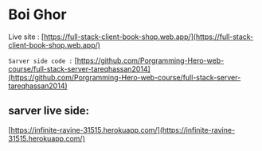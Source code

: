 # Boi Ghor

Live site : [https://full-stack-client-book-shop.web.app/](https://full-stack-client-book-shop.web.app/)

`Sarver side code :` [https://github.com/Porgramming-Hero-web-course/full-stack-server-tareqhassan2014](https://github.com/Porgramming-Hero-web-course/full-stack-server-tareqhassan2014)

## sarver live side: 
[https://infinite-ravine-31515.herokuapp.com/](https://infinite-ravine-31515.herokuapp.com/)